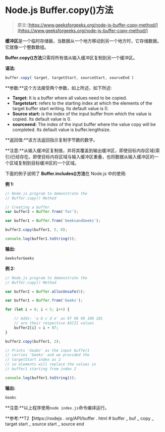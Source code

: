 # Node.js Buffer.copy()方法

> 原文:[https://www.geeksforgeeks.org/node-js-buffer-copy-method/](https://www.geeksforgeeks.org/node-js-buffer-copy-method/)

**缓冲区**是一个临时存储器，当数据从一个地方移动到另一个地方时，它存储数据。它就像一个整数数组。

**Buffer.copy()方法**只需将所有值从输入缓冲区复制到另一个缓冲区。

**语法:**

```js
buffer.copy( target, targetStart, sourceStart, sourceEnd )
```

**参数:**这个方法接受两个参数，如上所述，如下所述:

*   **Target:** It is a buffer where all values need to be copied.
*   **Targetstart:** refers to the starting index at which the elements of the target buffer start writing. Its default value is 0.
*   **Source start:** is the index of the input buffer from which the value is copied. Its default value is 0.
*   **sourceend:** The index of the input buffer where the value copy will be completed. Its default value is buffer.lengthsize.

**返回值:**该方法返回指示复制字节数的数字。

**注意:**从输入缓冲区复制值，并将其覆盖到输出缓冲区，即使目标内存区域(索引)已经存在。即使目标内存区域与输入缓冲区重叠，也将数据从输入缓冲区的一个区域复制到目标缓冲区的一个区域。

下面的例子说明了 **Buffer.includes()方法**在 Node.js 中的使用:

**例 1:**

```js
// Node.js program to demonstrate the  
// Buffer.copy() Method 

// Creating a buffer
var buffer2 = Buffer.from('for');

var buffer1 = Buffer.from('GeeksandGeeks');

buffer2.copy(buffer1, 5, 0);

console.log(buffer1.toString());
```

**输出:**

```js
GeeksforGeeks
```

**例 2:**

```js
// Node.js program to demonstrate the  
// Buffer.copy() Method

var buffer2 = Buffer.allocUnsafe(5);

var buffer1 = Buffer.from('Geeks');

for (let i = 0; i < 5; i++) {

    // Adds: 'a b c d e' as 97 98 99 100 101
    // are their respective ASCII values
    buffer2[i] = i + 97;
}

buffer2.copy(buffer1, 2);

// Prints 'Geabc' as the input buffer1
// carries 'Geeks' and we provided the
// targetStart index as 2
// so elements will replace the values in
// buffer1 starting from index 2

console.log(buffer1.toString());
```

**输出:**

```js
Geabc
```

**注意:**以上程序使用`node index.js`命令编译运行。

**参考:**T2【https://nodejs . org/API/buffer . html # buffer _ buf _ copy _ target start _ source start _ source end